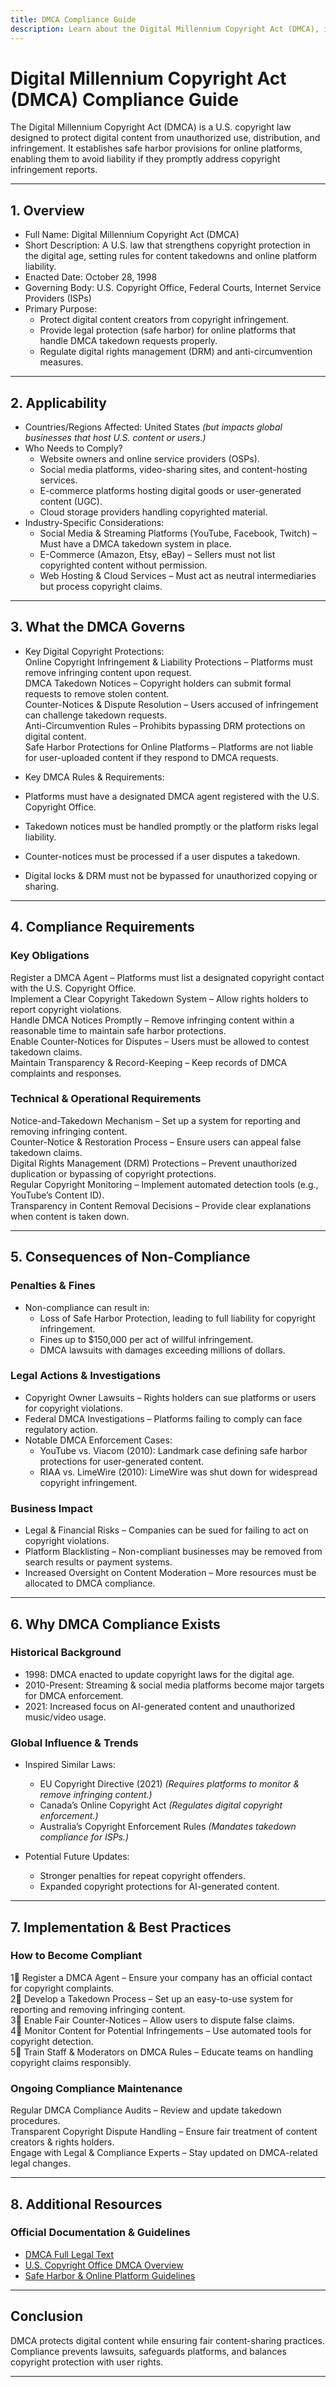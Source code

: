 ```yaml
---
title: DMCA Compliance Guide
description: Learn about the Digital Millennium Copyright Act (DMCA), its requirements, enforcement, and best practices for online copyright protection.
---
```


# Digital Millennium Copyright Act (DMCA) Compliance Guide
The Digital Millennium Copyright Act (DMCA) is a U.S. copyright law designed to protect digital content from unauthorized use, distribution, and infringement. It establishes safe harbor provisions for online platforms, enabling them to avoid liability if they promptly address copyright infringement reports.

---

## 1. Overview
- Full Name: Digital Millennium Copyright Act (DMCA)  
- Short Description: A U.S. law that strengthens copyright protection in the digital age, setting rules for content takedowns and online platform liability.  
- Enacted Date: October 28, 1998  
- Governing Body: U.S. Copyright Office, Federal Courts, Internet Service Providers (ISPs)  
- Primary Purpose:  
  - Protect digital content creators from copyright infringement.  
  - Provide legal protection (safe harbor) for online platforms that handle DMCA takedown requests properly.  
  - Regulate digital rights management (DRM) and anti-circumvention measures.  

---

## 2. Applicability
- Countries/Regions Affected: United States *(but impacts global businesses that host U.S. content or users.)*  
- Who Needs to Comply?  
  - Website owners and online service providers (OSPs).  
  - Social media platforms, video-sharing sites, and content-hosting services.  
  - E-commerce platforms hosting digital goods or user-generated content (UGC).  
  - Cloud storage providers handling copyrighted material.  
- Industry-Specific Considerations:  
  - Social Media & Streaming Platforms (YouTube, Facebook, Twitch) – Must have a DMCA takedown system in place.  
  - E-Commerce (Amazon, Etsy, eBay) – Sellers must not list copyrighted content without permission.  
  - Web Hosting & Cloud Services – Must act as neutral intermediaries but process copyright claims.  

---

## 3. What the DMCA Governs
- Key Digital Copyright Protections:  
   Online Copyright Infringement & Liability Protections – Platforms must remove infringing content upon request.  
   DMCA Takedown Notices – Copyright holders can submit formal requests to remove stolen content.  
   Counter-Notices & Dispute Resolution – Users accused of infringement can challenge takedown requests.  
   Anti-Circumvention Rules – Prohibits bypassing DRM protections on digital content.  
   Safe Harbor Protections for Online Platforms – Platforms are not liable for user-uploaded content if they respond to DMCA requests.  

- Key DMCA Rules & Requirements:  
- Platforms must have a designated DMCA agent registered with the U.S. Copyright Office.  
- Takedown notices must be handled promptly or the platform risks legal liability.  
- Counter-notices must be processed if a user disputes a takedown.  
- Digital locks & DRM must not be bypassed for unauthorized copying or sharing.  

---

## 4. Compliance Requirements
### Key Obligations
 Register a DMCA Agent – Platforms must list a designated copyright contact with the U.S. Copyright Office.  
 Implement a Clear Copyright Takedown System – Allow rights holders to report copyright violations.  
 Handle DMCA Notices Promptly – Remove infringing content within a reasonable time to maintain safe harbor protections.  
 Enable Counter-Notices for Disputes – Users must be allowed to contest takedown claims.  
 Maintain Transparency & Record-Keeping – Keep records of DMCA complaints and responses.  

### Technical & Operational Requirements
 Notice-and-Takedown Mechanism – Set up a system for reporting and removing infringing content.  
 Counter-Notice & Restoration Process – Ensure users can appeal false takedown claims.  
 Digital Rights Management (DRM) Protections – Prevent unauthorized duplication or bypassing of copyright protections.  
 Regular Copyright Monitoring – Implement automated detection tools (e.g., YouTube’s Content ID).  
 Transparency in Content Removal Decisions – Provide clear explanations when content is taken down.  

---

## 5. Consequences of Non-Compliance
### Penalties & Fines
- Non-compliance can result in:  
  - Loss of Safe Harbor Protection, leading to full liability for copyright infringement.  
  - Fines up to $150,000 per act of willful infringement.  
  - DMCA lawsuits with damages exceeding millions of dollars.  

### Legal Actions & Investigations
- Copyright Owner Lawsuits – Rights holders can sue platforms or users for copyright violations.  
- Federal DMCA Investigations – Platforms failing to comply can face regulatory action.  
- Notable DMCA Enforcement Cases:  
  - YouTube vs. Viacom (2010): Landmark case defining safe harbor protections for user-generated content.  
  - RIAA vs. LimeWire (2010): LimeWire was shut down for widespread copyright infringement.  

### Business Impact
- Legal & Financial Risks – Companies can be sued for failing to act on copyright violations.  
- Platform Blacklisting – Non-compliant businesses may be removed from search results or payment systems.  
- Increased Oversight on Content Moderation – More resources must be allocated to DMCA compliance.  

---

## 6. Why DMCA Compliance Exists
### Historical Background
- 1998: DMCA enacted to update copyright laws for the digital age.  
- 2010-Present: Streaming & social media platforms become major targets for DMCA enforcement.  
- 2021: Increased focus on AI-generated content and unauthorized music/video usage.  

### Global Influence & Trends
- Inspired Similar Laws:  
  - EU Copyright Directive (2021) *(Requires platforms to monitor & remove infringing content.)*  
  - Canada’s Online Copyright Act *(Regulates digital copyright enforcement.)*  
  - Australia’s Copyright Enforcement Rules *(Mandates takedown compliance for ISPs.)*  

- Potential Future Updates:  
  - Stronger penalties for repeat copyright offenders.  
  - Expanded copyright protections for AI-generated content.  

---

## 7. Implementation & Best Practices
### How to Become Compliant
1⃣ Register a DMCA Agent – Ensure your company has an official contact for copyright complaints.  
2⃣ Develop a Takedown Process – Set up an easy-to-use system for reporting and removing infringing content.  
3⃣ Enable Fair Counter-Notices – Allow users to dispute false claims.  
4⃣ Monitor Content for Potential Infringements – Use automated tools for copyright detection.  
5⃣ Train Staff & Moderators on DMCA Rules – Educate teams on handling copyright claims responsibly.  

### Ongoing Compliance Maintenance
 Regular DMCA Compliance Audits – Review and update takedown procedures.  
 Transparent Copyright Dispute Handling – Ensure fair treatment of content creators & rights holders.  
 Engage with Legal & Compliance Experts – Stay updated on DMCA-related legal changes.  

---

## 8. Additional Resources
### Official Documentation & Guidelines
- [ DMCA Full Legal Text](https://www.copyright.gov/legislation/dmca.pdf)  
- [ U.S. Copyright Office DMCA Overview](https://www.copyright.gov/dmca/)  
- [ Safe Harbor & Online Platform Guidelines](https://www.copyright.gov/onlinesp/)  

---

## Conclusion
DMCA protects digital content while ensuring fair content-sharing practices. Compliance prevents lawsuits, safeguards platforms, and balances copyright protection with user rights.

---

